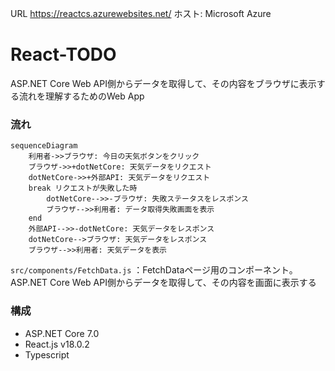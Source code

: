 URL
https://reactcs.azurewebsites.net/
ホスト: Microsoft Azure
# React-TODO
ASP.NET Core Web API側からデータを取得して、その内容をブラウザに表示する流れを理解するためのWeb App

### 流れ

```mermaid
sequenceDiagram
    利用者->>ブラウザ: 今日の天気ボタンをクリック
    ブラウザ->>+dotNetCore: 天気データをリクエスト
    dotNetCore->>+外部API: 天気データをリクエスト
    break リクエストが失敗した時
        dotNetCore-->>-ブラウザ: 失敗ステータスをレスポンス
        ブラウザ-->>利用者: データ取得失敗画面を表示
    end
    外部API-->>-dotNetCore: 天気データをレスポンス
    dotNetCore-->ブラウザ: 天気データをレスポンス
    ブラウザ-->>利用者: 天気データを表示
```
`src/components/FetchData.js` ：FetchDataページ用のコンポーネント。ASP.NET Core Web API側からデータを取得して、その内容を画面に表示する

### 構成
- ASP.NET Core 7.0
- React.js v18.0.2
- Typescript
